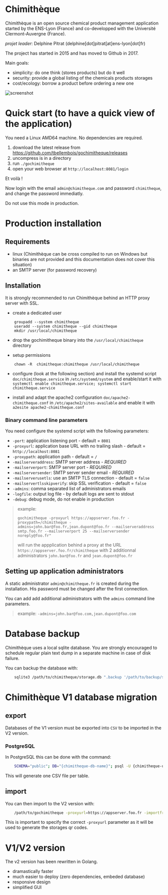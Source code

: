 # Chimithèque

Chimithèque is an open source chemical product management application started by the ENS-Lyon (France) and co-developped with the Université Clermont-Auvergne (France).

*projet leader*: Delphine Pitrat (delphine[dot]pitrat[at]ens-lyon[dot]fr)

The project has started in 2015 and has moved to Github in 2017.

Main goals:
- simplicity: do one think (stores products) but do it well
- security: provide a global listing of the chemicals products storages
- cost/ecology: borrow a product before ordering a new one

![screenshot](screenshot.png)

# Quick start (to have a quick view of the application)

You need a Linux AMD64 machine. No dependencies are required.

1. download the latest release from <https://github.com/tbellembois/gochimitheque/releases>
2. uncompress is in a directory
3. run `./gochimitheque`
4. open your web browser at `http://localhost:8081/login`

Et voilà !

Now login with the email `admin@chimitheque.com` and password `chimitheque`, and change the password immediatly.

Do not use this mode in production.

# Production installation

## Requirements

- linux (Chimithèque can be cross compiled to run on Windows but binaries are not provided and this documentation does not cover this situation)
- an SMTP server (for password recovery)

## Installation

It is strongly recommended to run Chimithèque behind an HTTP proxy server with SSL.

- create a dedicated user

```
    groupadd --system chimitheque
    useradd --system chimitheque --gid chimitheque
    mkdir /usr/local/chimitheque
```

- drop the gochimitheque binary into the `/usr/local/chimitheque` directory

- setup permissions

```
    chown -R  chimitheque:chimitheque /usr/local/chimitheque
```

- configure (look at the following section) and install the systemd script `doc/chimitheque.service` in `/etc/systemd/system` and enable/start it with `systemctl enable chimitheque.service; systemctl start chimitheque.service`

- install and adapt the apache2 configuration `doc/apache2-chimitheque.conf` in `/etc/apache2/sites-available` and enable it with `a2esite apache2-chimitheque.conf`

### Binary command line parameters

You need configure the systemd script with the following parameters:

- `-port`: application listening port - default = `8081`
- `-proxyurl`: application base URL with no trailing slash - default = `http://localhost:8081`
- `-proxypath`: application path - default = `/`
- `-mailserveraddress`: SMTP server address - *REQUIRED*
- `-mailserverport`: SMTP server port - *REQUIRED*
- `-mailserversender`: SMTP server sender email - *REQUIRED*
- `-mailserverusetls`: use an SMTP TLS connection - default = `false`
- `-mailservertlsskipverify`: skip SSL verification - default = `false`
- `-admins`: comma separated list of administrators emails
- `-logfile`: output log file - by default logs are sent to stdout
- `-debug`: debug mode, do not enable in production

> example:
>
> `gochimitheque -proxyurl https://appserver.foo.fr -proxypath=/chimitheque -admins=john.bar@foo.fr,jean.dupont@foo.fr --mailserveraddress smtp.foo.fr --mailserverport 25 --mailserversender noreply@foo.fr"`
>
> will run the appplication behind a proxy at the URL `https://appserver.foo.fr/chimitheque` with 2 additionnal administrators `john.bar@foo.fr` and `jean.dupont@foo.fr`

## Setting up application administrators

A static administrator `admin@chimitheque.fr` is created during the installation. His password must be changed after the first connection.

You can add add additional administrators with the `admins` command line parameters.

> example: `-admins=john.bar@foo.com,jean.dupont@foo.com`

# Database backup

Chimithèque uses a local sqlite database. You are strongly encouraged to schedule regular plain text dump in a separate machine in case of disk failure.

You can backup the database with:
```bash
    sqlite3 /path/to/chimitheque/storage.db ".backup '/path/to/backup/storage.sq3'"
```

# Chimithèque V1 database migration

## export

Databases of the V1 version must be exported into `CSV` to be imported in the V2 version.

### PostgreSQL

In PostgreSQL this can be done with the command:

```bash
    SCHEMA="public"; DB="{chimitheque-db-name}"; psql -U {chimitheque-user} -h {chimitheque-host} -p {chimitheque-port} -Atc "select tablename from pg_tables where schemaname='$SCHEMA'" $DB | while read TBL; do psql -U {chimitheque-db-name} -h {chimitheque-host} -p {chimitheque-port} -c "COPY $SCHEMA.$TBL TO STDOUT WITH CSV HEADER" $DB > $TBL.csv; done;
```

This will generate one CSV file per table.

## import

You can then import to the V2 version with:

```bash
    /path/to/gochimitheque -proxyurl=https://appserver.foo.fr -importfrom=/path/to/csv
```

This is important to specify the correct `-proxyurl` parameter as it will be used to generate the storages qr codes.

# V1/V2 version

The v2 version has been rewritten in Golang.

- dramastically faster
- much easier to deploy (zero dependencies, embeded database)
- responsive design
- simplified GUI
